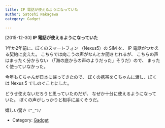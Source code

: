 ```yaml
---
title: IP 電話が使えるようになっていた
author: Satoshi Nakagawa
category: Gadget

---
```


[2015-12-30] **IP 電話が使えるようになっていた** 

 1年か2年前に、ぼくのスマートフォン
（Nexus5）の SIM を、
IP 電話がつかえる契約に変えた。
こちらでは向こうの声がなんとか聞きとれるが、
こちらの声はまったく分からない
（「海の底からの声のようだった」そうだ）ので、
まったく使っていなかった。

 今年もＣちゃんが日本に帰ってきたので、
ぼくの携帯をＣちゃんに渡し、ぼくは
Nexus 5 でしのぐことにした。

 どうせ使えないだろうと思っていたのだが、
なぜか十分に使えるようになっていた。
ぼくの声がしっかりと相手に届くそうだ。

 嬉しい驚き `(^_^)/`

- Category: [Gadget](https://merapano.github.io/categories.html#Gadget)

